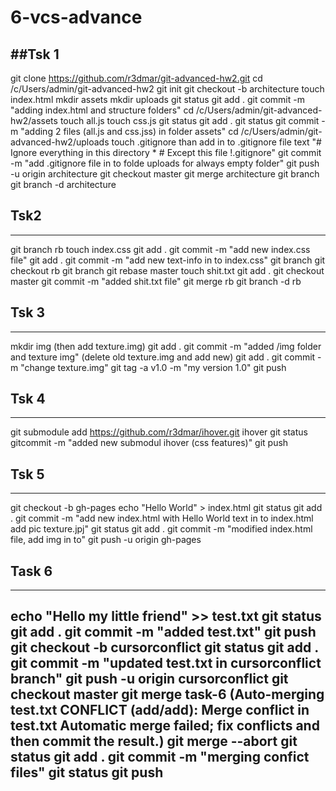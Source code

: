# 6-vcs-advance

##Tsk 1
--------
git clone https://github.com/r3dmar/git-advanced-hw2.git
cd /c/Users/admin/git-advanced-hw2
git init
git checkout -b architecture
touch index.html
mkdir assets
mkdir uploads
git status
git add .
git commit -m "adding index.html and structure folders"
cd /c/Users/admin/git-advanced-hw2/assets
touch all.js
touch css.js
git status
git add . 
git status
git commit -m "adding 2 files (all.js and css.jss) in folder assets"
cd /c/Users/admin/git-advanced-hw2/uploads
touch .gitignore
than add in to .gitignore file text 
	"# Ignore everything in this directory
	*
	# Except this file
	!.gitignore"
git commit -m "add .gitignore file in to folde uploads for always empty folder"
git push -u origin architecture
git checkout master
git merge architecture
git branch
git branch -d architecture



## Tsk2
-------
git branch rb
touch index.css
git add .
git commit -m "add new index.css file"
git add .
git commit -m "add new text-info in to index.css"
git branch
git checkout rb
git branch
git rebase master
touch shit.txt
git add .
git checkout master
git commit -m "added shit.txt file"
git merge rb
git branch -d rb

## Tsk 3
--------------
mkdir img
(then add texture.img)
git add .
git commit -m "added /img folder and texture img"
(delete old texture.img and add new)
git add . 
git commit -m "change texture.img"
git tag -a v1.0 -m "my version 1.0"
git push 
## Tsk 4
-------------
git submodule add https://github.com/r3dmar/ihover.git ihover 
git status
gitcommit -m "added new submodul ihover (css features)"
git push 
## Tsk 5
-------------------
git checkout -b gh-pages
echo "Hello World" > index.html
git status
git add .
git commit -m "add new index.html with Hello World text 
	in to index.html add pic texture.jpj"
git status
git add .
git commit -m "modified index.html file, add img in to"
git push -u origin gh-pages 
## Task 6
--------------
echo "Hello my little friend" >> test.txt
git status
git add .
git commit -m "added test.txt"
git push
git checkout -b cursorconflict
git status
git add .
git commit -m "updated test.txt in cursorconflict branch"
git push -u origin cursorconflict
git checkout master
git merge task-6 
	(Auto-merging test.txt
	CONFLICT (add/add): Merge conflict in test.txt
	Automatic merge failed; fix conflicts and then commit the result.)
git merge --abort
git status
git add .
git commit -m "merging confict files"
git status
git push
 -------------------


